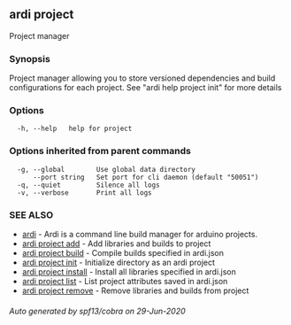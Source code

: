 ## ardi project

Project manager

### Synopsis


Project manager allowing you to store versioned dependencies and build configurations for each project.
See "ardi help project init" for more details

### Options

```
  -h, --help   help for project
```

### Options inherited from parent commands

```
  -g, --global        Use global data directory
      --port string   Set port for cli daemon (default "50051")
  -q, --quiet         Silence all logs
  -v, --verbose       Print all logs
```

### SEE ALSO

* [ardi](ardi.md)	 - Ardi is a command line build manager for arduino projects.
* [ardi project add](ardi_project_add.md)	 - Add libraries and builds to project
* [ardi project build](ardi_project_build.md)	 - Compile builds specified in ardi.json
* [ardi project init](ardi_project_init.md)	 - Initialize directory as an ardi project
* [ardi project install](ardi_project_install.md)	 - Install all libraries specified in ardi.json
* [ardi project list](ardi_project_list.md)	 - List project attributes saved in ardi.json
* [ardi project remove](ardi_project_remove.md)	 - Remove libraries and builds from project

###### Auto generated by spf13/cobra on 29-Jun-2020
